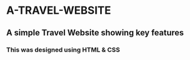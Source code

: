 # A-TRAVEL-WEBSITE
## A simple Travel Website showing key features 
### This was designed using HTML & CSS
